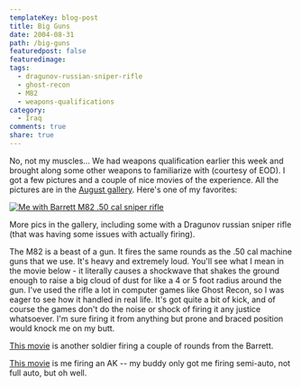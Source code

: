 ```yaml
---
templateKey: blog-post
title: Big Guns
date: 2004-08-31
path: /big-guns
featuredpost: false
featuredimage:
tags:
  - dragunov-russian-sniper-rifle
  - ghost-recon
  - M82
  - weapons-qualifications
category:
  - Iraq
comments: true
share: true
---
```


No, not my muscles... We had weapons qualification earlier this week and brought along some other weapons to familiarize with (courtesy of EOD). I got a few pictures and a couple of nice movies of the experience. All the pictures are in the [August gallery](https://ardalis.com/photos/armysteve/category1227.aspx). Here's one of my favorites:

[![Me with Barrett M82 .50 cal sniper rifle](https://ardalis.com/photos/armysteve/images/9097/500x375.aspx)](https://ardalis.com/photos/armysteve/category1227/picture9097.aspx)

More pics in the gallery, including some with a Dragunov russian sniper rifle (that was having some issues with actually firing).

The M82 is a beast of a gun. It fires the same rounds as the .50 cal machine guns that we use. It's heavy and extremely loud. You'll see what I mean in the movie below - it literally causes a shockwave that shakes the ground enough to raise a big cloud of dust for like a 4 or 5 foot radius around the gun. I've used the rifle a lot in computer games like Ghost Recon, so I was eager to see how it handled in real life. It's got quite a bit of kick, and of course the games don't do the noise or shock of firing it any justice whatsoever. I'm sure firing it from anything but prone and braced position would knock me on my butt.

[This movie](https://ardalis.com/movies/2004-08-30-01%20Soldier%20firing%20Barrett%2050%20cal%20sniper.mpg "Soldier Firing Barret .50 Cal") is another soldier firing a couple of rounds from the Barrett.

[This movie](https://ardalis.com/movies/2004-08-30-03%20Steve%20firing%20AK-47%20Semiauto.mpg "Steve firing AK47") is me firing an AK -- my buddy only got me firing semi-auto, not full auto, but oh well.
